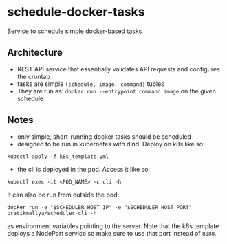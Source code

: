 # schedule-docker-tasks
Service to schedule simple docker-based tasks

## Architecture

* REST API service that essentially validates API requests and configures the
crontab
* tasks are simple `(schedule, image, command)` tuples
* They are run as: `docker run --entrypoint command image` on the given
schedule

## Notes

* only simple, short-running docker tasks should be scheduled
* designed to be run in kubernetes with dind. Deploy on k8s like so:

```
kubectl apply -f k8s_template.yml
```

* the cli is deployed in the pod. Access it like so:
```
kubectl exec -it <POD_NAME> -c cli -h
```
It can also be run from outside the pod:
```
docker run -e "$SCHEDULER_HOST_IP" -e "$SCHEDULER_HOST_PORT" pratikmallya/scheduler-cli -h
```
as environment variables pointing to the server. Note that the k8s template
deploys a NodePort service so make sure to use that port instead of `8080`.
